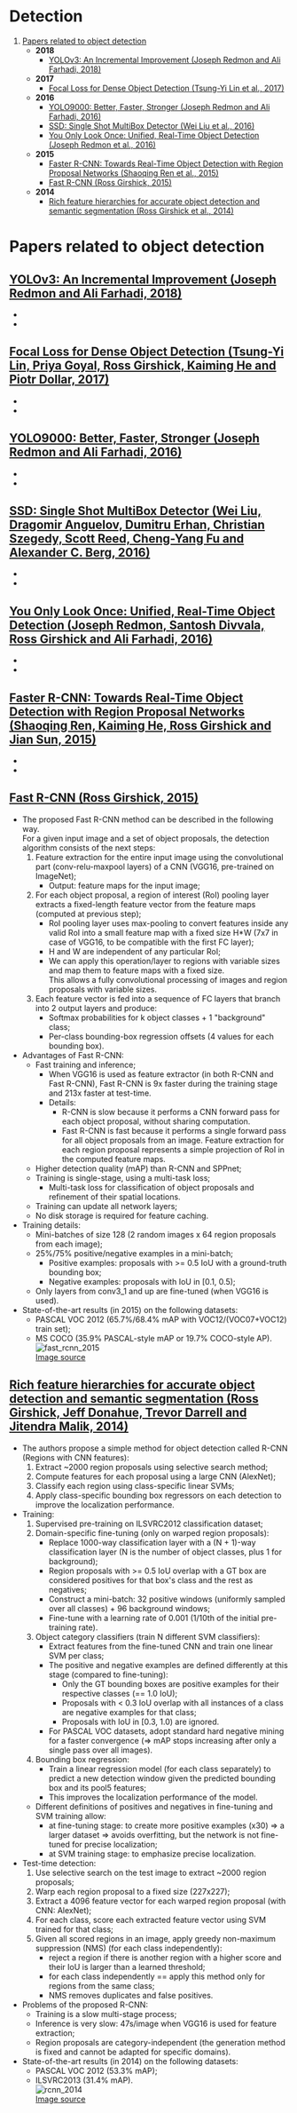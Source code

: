 # Detection
1. [Papers related to object detection](#papers-related-to-object-detection)  
    *  __2018__
	    - [YOLOv3: An Incremental Improvement (Joseph Redmon and Ali Farhadi, 2018)](#yolov3-an-incremental-improvement-joseph-redmon-and-ali-farhadi-2018)
	*  __2017__
	    - [Focal Loss for Dense Object Detection (Tsung-Yi Lin et al., 2017)](#focal-loss-for-dense-object-detection-tsung-yi-lin-priya-goyal-ross-girshick-kaiming-he-and-piotr-dollar-2017)
	*  __2016__
	    - [YOLO9000: Better, Faster, Stronger (Joseph Redmon and Ali Farhadi, 2016)](#yolo9000-better-faster-stronger-joseph-redmon-and-ali-farhadi-2016)
	    - [SSD: Single Shot MultiBox Detector (Wei Liu et al., 2016)](#ssd-single-shot-multibox-detector-wei-liu-dragomir-anguelov-dumitru-erhan-christian-szegedy-scott-reed-cheng-yang-fu-and-alexander-c-berg-2016)
	    - [You Only Look Once: Unified, Real-Time Object Detection (Joseph Redmon et al., 2016)](#you-only-look-once-unified-real-time-object-detection-joseph-redmon-santosh-divvala-ross-girshick-and-ali-farhadi-2016)
	*  __2015__
	    - [Faster R-CNN: Towards Real-Time Object Detection with Region Proposal Networks (Shaoqing Ren et al., 2015)](#faster-r-cnn-towards-real-time-object-detection-with-region-proposal-networks-shaoqing-ren-kaiming-he-ross-girshick-and-jian-sun-2015)
        - [Fast R-CNN (Ross Girshick, 2015)](#fast-r-cnn-ross-girshick-2015)
	*  __2014__
	    - [Rich feature hierarchies for accurate object detection and semantic segmentation (Ross Girshick et al., 2014)](#rich-feature-hierarchies-for-accurate-object-detection-and-semantic-segmentation-ross-girshick-jeff-donahue-trevor-darrell-and-jitendra-malik-2014)


# Papers related to object detection
## [YOLOv3: An Incremental Improvement (Joseph Redmon and Ali Farhadi, 2018)](https://arxiv.org/abs/1804.02767)
*
*


## [Focal Loss for Dense Object Detection (Tsung-Yi Lin, Priya Goyal, Ross Girshick, Kaiming He and Piotr Dollar, 2017)](https://arxiv.org/abs/1708.02002)
*
*


## [YOLO9000: Better, Faster, Stronger (Joseph Redmon and Ali Farhadi, 2016)](https://arxiv.org/abs/1612.08242)
*
*


## [SSD: Single Shot MultiBox Detector (Wei Liu, Dragomir Anguelov, Dumitru Erhan, Christian Szegedy, Scott Reed, Cheng-Yang Fu and Alexander C. Berg, 2016)](https://arxiv.org/abs/1512.02325)
*
*


## [You Only Look Once: Unified, Real-Time Object Detection (Joseph Redmon, Santosh Divvala, Ross Girshick and Ali Farhadi, 2016)](https://arxiv.org/abs/1506.02640)
*
*


## [Faster R-CNN: Towards Real-Time Object Detection with Region Proposal Networks (Shaoqing Ren, Kaiming He, Ross Girshick and Jian Sun, 2015)](https://arxiv.org/abs/1506.01497)
*
*


## [Fast R-CNN (Ross Girshick, 2015)](https://arxiv.org/abs/1504.08083)
* The proposed Fast R-CNN method can be described in the following way.  
For a given input image and a set of object proposals, the detection algorithm consists of the next steps:
  1. Feature extraction for the entire input image using the convolutional part (conv-relu-maxpool layers) of a CNN (VGG16, pre-trained on ImageNet);
      - Output: feature maps for the input image;
  2. For each object proposal, a region of interest (RoI) pooling layer extracts a fixed-length feature vector from the feature maps (computed at previous step);
      - RoI pooling layer uses max-pooling to convert features inside any valid RoI into a small feature map with a fixed size H*W (7x7 in case of VGG16, to be compatible with the first FC layer);
	  - H and W are independent of any particular RoI;
	  - We can apply this operation/layer to regions with variable sizes and map them to feature maps with a fixed size.   
	  This allows a fully convolutional processing of images and region proposals with variable sizes.
  3. Each feature vector is fed into a sequence of FC layers that branch into 2 output layers and produce:
      * Softmax probabilities for k object classes + 1 "background" class;
	  * Per-class bounding-box regression offsets (4 values for each bounding box).
* Advantages of Fast R-CNN:
  - Fast training and inference;
      * When VGG16 is used as feature extractor (in both R-CNN and Fast R-CNN), Fast R-CNN is 9x faster during the training stage and 213x faster at test-time.
	  * Details:
	      - R-CNN is slow because it performs a CNN forward pass for each object proposal, without sharing computation.
	      - Fast R-CNN is fast because it performs a single forward pass for all object proposals from an image.
		  Feature extraction for each region proposal represents a simple projection of RoI in the computed feature maps.
  - Higher detection quality (mAP) than R-CNN and SPPnet;
  - Training is single-stage, using a multi-task loss;
      * Multi-task loss for classification of object proposals and refinement of their spatial locations.
  - Training can update all network layers;
  - No disk storage is required for feature caching.
* Training details:
  - Mini-batches of size 128 (2 random images x 64 region proposals from each image);
  - 25%/75% positive/negative examples in a mini-batch;
      * Positive examples: proposals with >= 0.5 IoU with a ground-truth bounding box;
	  * Negative examples: proposals with IoU in [0.1, 0.5);
  - Only layers from conv3_1 and up are fine-tuned (when VGG16 is used).
* State-of-the-art results (in 2015) on the following datasets:
  - PASCAL VOC 2012 (65.7%/68.4% mAP with VOC12/(VOC07+VOC12) train set);
  - MS COCO (35.9% PASCAL-style mAP or 19.7% COCO-style AP).  
![fast_rcnn_2015](./images/fast_rcnn_2015.png)  
[Image source](http://cs231n.stanford.edu/slides/2017/cs231n_2017_lecture11.pdf)


## [Rich feature hierarchies for accurate object detection and semantic segmentation (Ross Girshick, Jeff Donahue, Trevor Darrell and Jitendra Malik, 2014)](https://arxiv.org/abs/1311.2524)
* The authors propose a simple method for object detection called R-CNN (Regions with CNN features):
  1. Extract ~2000 region proposals using selective search method;
  2. Compute features for each proposal using a large CNN (AlexNet);
  3. Classify each region using class-specific linear SVMs;
  4. Apply class-specific bounding box regressors on each detection to improve the localization performance.
* Training:
  1. Supervised pre-training on ILSVRC2012 classification dataset;
  2. Domain-specific fine-tuning (only on warped region proposals):
      * Replace 1000-way classification layer with a (N + 1)-way classification layer (N is the number of object classes, plus 1 for background);
	  * Region proposals with >= 0.5 IoU overlap with a GT box are considered positives for that box's class and the rest as negatives;
	  * Construct a mini-batch: 32 positive windows (uniformly sampled over all classes) + 96 background windows;
	  * Fine-tune with a learning rate of 0.001 (1/10th of the initial pre-training rate).
  3. Object category classifiers (train N different SVM classifiers):
      * Extract features from the fine-tuned CNN and train one linear SVM per class;
	  * The positive and negative examples are defined differently at this stage (compared to fine-tuning):
	      - Only the GT bounding boxes are positive examples for their respective classes (== 1.0 IoU);
		  - Proposals with < 0.3 IoU overlap with all instances of a class are negative examples for that class;
		  - Proposals with IoU in [0.3, 1.0) are ignored.
	  * For PASCAL VOC datasets, adopt standard hard negative mining for a faster convergence (=> mAP stops increasing after only a single pass over all images).
  4. Bounding box regression:
      * Train a linear regression model (for each class separately) to predict a new detection window given the predicted bounding box and its pool5 features;
      * This improves the localization performance of the model.
  - Different definitions of positives and negatives in fine-tuning and SVM training allow:
      * at fine-tuning stage: to create more positive examples (x30) => a larger dataset => avoids overfitting, but the network is not fine-tuned for precise localization;
	  * at SVM training stage: to emphasize precise localization.
* Test-time detection:
  1. Use selective search on the test image to extract ~2000 region proposals;
  2. Warp each region proposal to a fixed size (227x227);
  3. Extract a 4096 feature vector for each warped region proposal (with CNN: AlexNet);
  4. For each class, score each extracted feature vector using SVM trained for that class;
  5. Given all scored regions in an image, apply greedy non-maximum suppression (NMS) (for each class independently):
      * reject a region if there is another region with a higher score and their IoU is larger than a learned threshold;
	  * for each class independently == apply this method only for regions from the same class;
	  * NMS removes duplicates and false positives.
* Problems of the proposed R-CNN:
  - Training is a slow multi-stage process;
  - Inference is very slow: 47s/image when VGG16 is used for feature extraction;
  - Region proposals are category-independent (the generation method is fixed and cannot be adapted for specific domains).
* State-of-the-art results (in 2014) on the following datasets:
  - PASCAL VOC 2012 (53.3% mAP);
  - ILSVRC2013 (31.4% mAP).  
![rcnn_2014](./images/rcnn_2014.png)  
[Image source](http://cs231n.stanford.edu/slides/2017/cs231n_2017_lecture11.pdf)

